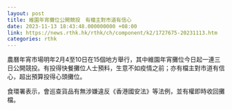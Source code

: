 ```yaml
---
layout: post
title: 維園年宵攤位公開競投　有檔主對市道有信心
date: 2023-11-13 18:43:48.000000000 +08:00
link: https://news.rthk.hk/rthk/ch/component/k2/1727675-20231113.htm
categories: rthk
---
```


農曆年宵市場明年2月4至10日在15個地方舉行，其中維園年宵攤位今日起一連三日公開競投。有投得快餐攤位人士預料，生意不如疫情之前；亦有檔主對市道有信心，超出預算投得心頭攤位。

食環署表示，會巡查貨品有無涉嫌違反《香港國安法》等法例，並有權即時收回攤檔。
